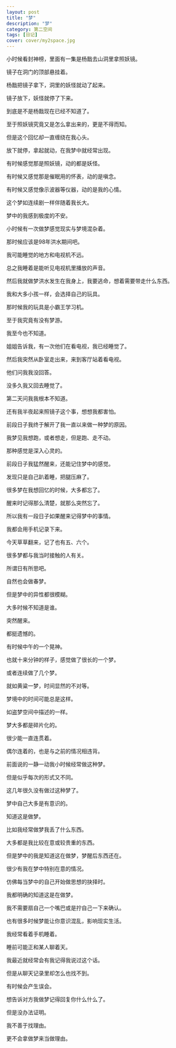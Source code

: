 ```yaml
---
layout: post
title: "梦"
description: "梦"
category: 第二空间
tags: [日记]
cover: cover/my2space.jpg
---
```

小时候看封神榜，里面有一集是杨戬去山洞里拿照妖镜。

镜子在洞门的顶部悬挂着。

杨戬把镜子拿下，洞里的妖怪就动了起来。

镜子放下，妖怪就停了下来。

到底是不是杨戬现在已经不知道了。

至于照妖镜究竟又是怎么拿出来的，更是不得而知。

但是这个回忆却一直缠绕在我心头。

放下就停，拿起就动，在我梦中就经常出现。

有时候感觉那是照妖镜，动的都是妖怪。

有时候又感觉那是催眠用的怀表，动的是嗔念。

有时候又感觉像示波器等仪器，动的是我的心情。

这个梦如连续剧一样伴随着我长大。

梦中的我感到极度的不安。

小时候有一次做梦感觉现实与梦境混杂着。

那时候应该是98年洪水期间吧。

我可能睡觉的地方和电视机不远。

总之我睡着是能听见电视机里播放的声音。

然后我就做梦洪水发生在我身上，我要逃命，想着需要带走什么东西。

我和大多小孩一样，会选择自己的玩具。

那时候我的玩具是小霸王学习机。

至于我究竟有没有梦游。

我至今也不知道。

姐姐告诉我，有一次他们在看电视，我已经睡觉了。

然后我突然从卧室走出来，来到客厅站着看电视。

他们问我我没回答。

没多久我又回去睡觉了。

第二天问我我根本不知道。

还有我半夜起来照镜子这个事，想想我都害怕。

前段日子我终于解开了我一直以来做一种梦的原因。

我梦见我想跑，或者想走，但是跑、走不动。

那种感觉是深入心灵的。

前段日子我猛然醒来，还能记住梦中的感觉。

发现只是自己趴着睡，把腿压麻了。

很多梦在我想回忆的时候，大多都忘了。

醒来时记得那么清楚，就那么突然忘了。

所以我有一段日子如果醒来记得梦中的事情。

我都会用手机记录下来。

今天草草翻来，记了也有五、六个。

很多梦都与我当时接触的人有关。

所谓日有所思吧。

自然也会做春梦。

但是梦中的异性都很模糊。

大多时候不知道是谁。

突然醒来。

都挺遗憾的。

有时候中午的一个晃神。

也就十来分钟的样子，感觉做了很长的一个梦。

或者连续做了几个梦。

就如黄粱一梦，时间显然的不对等。

梦境中的时间可能总是这样。

如盗梦空间中描述的一样。

梦大多都是碎片化的。

很少能一直连贯着。

偶尔连着的，也是与之前的情况相违背。

前面说的一静一动我小时候经常做这种梦。

但是似乎每次的形式又不同。

这几年很久没有做过这种梦了。

梦中自己大多是有意识的。

知道这是做梦。

比如我经常做梦我丢了什么东西。

大多都是我比较在意或较贵重的东西。

但是梦中的我是知道这在做梦，梦醒后东西还在。

很少有我在梦中特别在意的情况。

仿佛每当梦中的自己开始做思想的抉择时。

我都明确的知道这是在做梦。

我不需要扇自己一个嘴巴或是拧自己一下来确认。

也有很多时候梦能让你意识混乱，影响现实生活。

我经常看着手机睡着。

睡前可能正和某人聊着天。

我最近就经常会有我记得我说过这个话。

但是从聊天记录里却怎么也找不到。

有时候会产生误会。

想告诉对方我做梦记得回复你什么什么了。

但是没办法证明。

我不善于找理由。

更不会拿做梦来当做理由。

